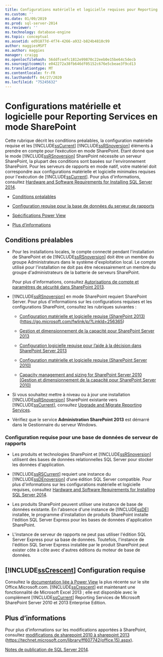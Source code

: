 ```yaml
---
title: Configurations matérielle et logicielle requises pour Reporting Services en mode SharePoint | Microsoft Docs
ms.custom: ''
ms.date: 01/09/2019
ms.prod: sql-server-2014
ms.reviewer: ''
ms.technology: database-engine
ms.topic: conceptual
ms.assetid: ed91877d-4f74-4266-a932-b824b4810c99
author: maggiesMSFT
ms.author: maggies
manager: craigg
ms.openlocfilehash: 56ddfce4fc1812e99870c22eeb0e15be64c5decb
ms.sourcegitcommit: e042272a38fb646df05152c676e5cbeae3f9cd13
ms.translationtype: MT
ms.contentlocale: fr-FR
ms.lasthandoff: 04/27/2020
ms.locfileid: "75245632"
---
```

# <a name="hardware-and-software-requirements-for-reporting-services-in-sharepoint-mode"></a>Configurations matérielle et logicielle pour Reporting Services en mode SharePoint

  Cette rubrique décrit les conditions préalables, la configuration matérielle requise et les [!INCLUDE[ssCurrent](../../includes/sscurrent-md.md)] [!INCLUDE[ssRSnoversion](../../includes/ssrsnoversion-md.md)] éléments à prendre en compte pour l’exécution en mode SharePoint. Étant donné que le mode [!INCLUDE[ssRSnoversion](../../includes/ssrsnoversion-md.md)] SharePoint nécessite un serveur SharePoint, la plupart des conditions sont basées sur l'environnement SharePoint. Pour les serveurs de rapports en mode natif, votre matériel doit correspondre aux configurations matérielle et logicielle minimales requises pour l'exécution de [!INCLUDE[ssCurrent](../../includes/sscurrent-md.md)]. Pour plus d'informations, consultez [Hardware and Software Requirements for Installing SQL Server 2014](hardware-and-software-requirements-for-installing-sql-server.md).  
  
-   [Conditions préalables](#bkmk_prereq)  
  
-   [Configuration requise pour la base de données du serveur de rapports](#bkmk_report_server_database)  
  
-   [Spécifications Power View](#bkmk_powerview)  
  
-   [Plus d’informations](#bkmk_more_information)  
  
##  <a name="prerequisites"></a><a name="bkmk_prereq"></a> Conditions préalables  
  
-   Pour les installations locales, le compte connecté pendant l'installation de SharePoint et de [!INCLUDE[ssRSnoversion](../../includes/ssrsnoversion-md.md)] doit être un membre du groupe Administrateurs dans le système d'exploitation local. Le compte utilisé pour l'installation ne doit pas être nécessairement un membre du groupe d'administrateurs de la batterie de serveurs SharePoint.  
  
     Pour plus d'informations, consultez [Autorisations de compte et paramètres de sécurité dans SharePoint 2013](https://technet.microsoft.com/library/cc678863.aspx).  
  
-   [!INCLUDE[ssRSnoversion](../../includes/ssrsnoversion-md.md)] en mode SharePoint requiert SharePoint Server. Pour plus d'informations sur les configurations requises et les configurations SharePoint, consultez les rubriques suivantes :  
  
    -   [Configuration matérielle et logicielle requise (SharePoint 2013)](https://go.microsoft.com/fwlink/p/?LinkId=256365) (https://go.microsoft.com/fwlink/p/?LinkId=256365)  
  
    -   [Gestion et dimensionnement de la capacité pour SharePoint Server 2013](https://technet.microsoft.com/library/cc261700.aspx)  
  
    -   [Configuration logicielle requise pour l’aide à la décision dans SharePoint Server 2013](https://go.microsoft.com/fwlink/p/?LinkId=256367)  
  
    -   [Configuration matérielle et logicielle requise (SharePoint Server 2010)](https://technet.microsoft.com/library/cc262485\(v=office.14\))  
  
    -   [Capacity management and sizing for SharePoint Server 2010 (Gestion et dimensionnement de la capacité pour SharePoint Server 2010)](https://technet.microsoft.com/library/cc261700.aspx\(v=office.14\))  
  
-   Si vous souhaitez mettre à niveau ou à jour une installation [!INCLUDE[ssRSnoversion](../../includes/ssrsnoversion-md.md)] SharePoint existante vers [!INCLUDE[ssCurrent](../../includes/sscurrent-md.md)], consultez [Upgrade and Migrate Reporting Services](../../reporting-services/install-windows/upgrade-and-migrate-reporting-services.md).  
  
-   Vérifiez que le service **Administration SharePoint 2013** est démarré dans le Gestionnaire du serveur Windows.  
  
###  <a name="report-server-database-requirements"></a><a name="bkmk_report_server_database"></a> Configuration requise pour une base de données de serveur de rapports  
  
-   Les produits et technologies SharePoint et [!INCLUDE[ssRSnoversion](../../includes/ssrsnoversion-md.md)] utilisent des bases de données relationnelles SQL Server pour stocker les données d'application.  
  
-   [!INCLUDE[ssRSCurrent](../../includes/ssrscurrent-md.md)] requiert une instance du [!INCLUDE[ssDEnoversion](../../includes/ssdenoversion-md.md)] d’une édition SQL Server compatible. Pour plus d'informations sur les configurations matérielle et logicielle requises, consultez [Hardware and Software Requirements for Installing SQL Server 2014](hardware-and-software-requirements-for-installing-sql-server.md).  
  
-   Les produits SharePoint peuvent utiliser une instance de base de données existante. En l'absence d'une instance de [!INCLUDE[ssDE](../../includes/ssde-md.md)] installée, le programme d'installation de produits SharePoint installe l'édition SQL Server Express pour les bases de données d'application SharePoint.  
  
-   L'instance de serveur de rapports ne peut pas utiliser l'édition SQL Server Express pour sa base de données. Toutefois, l'instance de l'édition SQL Server Express installée par le produit SharePoint peut exister côte à côte avec d'autres éditions du moteur de base de données.  
  
##  <a name="sscrescent-requirements"></a><a name="bkmk_powerview"></a>[!INCLUDE[ssCrescent](../../includes/sscrescent-md.md)] Configuration requise

 Consultez la [documentation liée à Power View](https://office.microsoft.com/excel-help/power-view-explore-visualize-and-present-your-data-HA102835634.aspx) la plus récente sur le site Office.Microsoft.com. [!INCLUDE[ssCrescent](../../includes/sscrescent-md.md)] est maintenant une fonctionnalité de Microsoft Excel 2013 ; elle est disponible avec le complément [!INCLUDE[ssCurrent](../../includes/sscurrent-md.md)] Reporting Services de Microsoft SharePoint Server 2010 et 2013 Enterprise Edition.  
  
##  <a name="more-information"></a><a name="bkmk_more_information"></a> Plus d’informations

 Pour plus d’informations sur les modifications apportées à SharePoint, consultez [modifications de sharepoint 2010 à sharepoint 2013](https://technet.microsoft.com/library/ff607742\(office.15\).aspx) (https://technet.microsoft.com/library/ff607742(office.15).aspx).  
  
 [Notes de publication de SQL Server 2014](https://go.microsoft.com/fwlink/?LinkID=296445).  
  
